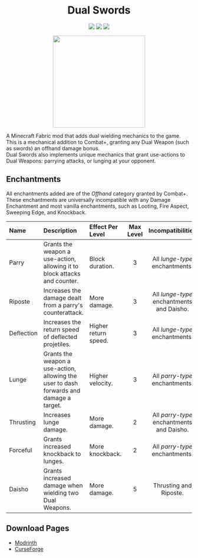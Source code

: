 <div align="center">

# Dual Swords
[![](https://img.shields.io/jitpack/version/com.github.Provismet/Dual-Swords?style=flat-square&logo=jitpack&color=F6F6F6)](https://jitpack.io/#Provismet/Dual-Swords)
[![](https://img.shields.io/modrinth/dt/3VQn6Vwv?style=flat-square&logo=modrinth&color=F6F6F6)](https://modrinth.com/mod/dual-swords)
[![](https://img.shields.io/curseforge/dt/893211?style=flat-square&logo=curseforge&color=F6F6F6)](https://www.curseforge.com/minecraft/mc-mods/dual-swords)

<img src="https://github.com/Provismet/CombatPlus-Core/assets/17149901/d7ee8c04-1769-4873-b5a4-8fa23ed26a30" width=250px>

</div>

A Minecraft Fabric mod that adds dual wielding mechanics to the game. This is a mechanical addition to Combat+, granting any Dual Weapon (such as swords) an offhand damage bonus.  
Dual Swords also implements unique mechanics that grant use-actions to Dual Weapons: parrying attacks, or lunging at your opponent.

## Enchantments
All enchantments added are of the *Offhand* category granted by Combat+. These enchantments are universally incompatible with any Damage Enchantment and most vanilla enchantments, such as Looting, Fire Aspect, Sweeping Edge, and Knockback.

| Name | Description | Effect Per Level | Max Level | Incompatibilities |
| :--- | :---------- | :--------------- | :-------: | :---------------: |
| Parry | Grants the weapon a use-action, allowing it to block attacks and counter. | Block duration. | 3 | All *lunge-type* enchantments. |
| Riposte | Increases the damage dealt from a parry's counterattack. | More damage. | 3 | All *lunge-type* enchantments and Daisho. |
| Deflection | Increases the return speed of deflected projetiles. | Higher return speed. | 3 | All *lunge-type* enchantments. |
| Lunge | Grants the weapon a use-action, allowing the user to dash forwards and damage a target. | Higher velocity. | 3 | All *parry-type* enchantments. |
| Thrusting | Increases lunge damage. | More damage. | 2 | All *parry-type* enchantments and Daisho. |
| Forceful | Grants increased knockback to lunges. | More knockback. | 2 | All *parry-type* enchantments. |
| Daisho | Grants increased damage when wielding two Dual Weapons. | More damage. | 5 | Thrusting and Riposte. |

## Download Pages
- [Modrinth](https://modrinth.com/mod/dual-swords)
- [CurseForge](https://curseforge.com/minecraft/mc-mods/dual-swords)
